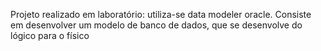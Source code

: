 Projeto realizado em laboratório: utiliza-se data modeler oracle.
Consiste em desenvolver um modelo de banco de dados, que se desenvolve do lógico para o físico
